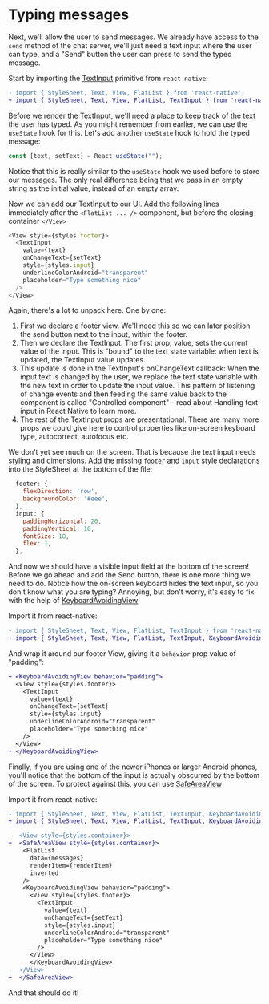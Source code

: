 # Typing messages

Next, we'll allow the user to send messages. We already have access to the `send` method of the chat server, we'll just need a text input where the user can type, and a "Send" button the user can press to send the typed message.

Start by importing the [TextInput](https://facebook.github.io/react-native/docs/textinput.html) primitive from `react-native`:
```diff
- import { StyleSheet, Text, View, FlatList } from 'react-native';
+ import { StyleSheet, Text, View, FlatList, TextInput } from 'react-native';
```

Before we render the TextInput, we'll need a place to keep track of the text the user has typed. As you might remember from earlier, we can use the `useState` hook for this. Let's add another `useState` hook to hold the typed message:
```js
const [text, setText] = React.useState("");
```

Notice that this is really similar to the `useState` hook we used before to store our messages. The only real difference being that we pass in an empty string as the initial value, instead of an empty array.

Now we can add our TextInput to our UI. Add the following lines immediately after the `<FlatList ... />` component, but before the closing container `</View>`
```js
<View style={styles.footer}>
  <TextInput
    value={text}
    onChangeText={setText}
    style={styles.input}
    underlineColorAndroid="transparent"
    placeholder="Type something nice"
  />
</View>
```

Again, there's a lot to unpack here. One by one:

1. First we declare a footer view. We'll need this so we can later position the send button next to the input, within the footer.
2. Then we declare the TextInput. The first prop, value, sets the current value of the input. This is "bound" to the text state variable: when text is updated, the TextInput value updates.
3. This update is done in the TextInput's onChangeText callback: When the input text is changed by the user, we replace the text state variable with the new text in order to update the input value. This pattern of listening of change events and then feeding the same value back to the component is called "Controlled component" - read about Handling text input in React Native to learn more.
4. The rest of the TextInput props are presentational. There are many more props we could give here to control properties like on-screen keyboard type, autocorrect, autofocus etc.

We don't yet see much on the screen. That is because the text input needs styling and dimensions. Add the missing `footer` and `input` style declarations into the StyleSheet at the bottom of the file:
```js
  footer: {
    flexDirection: 'row',
    backgroundColor: '#eee',
  },
  input: {
    paddingHorizontal: 20,
    paddingVertical: 10,
    fontSize: 18,
    flex: 1,
  },
```

And now we should have a visible input field at the bottom of the screen! Before we go ahead and add the Send button, there is one more thing we need to do. Notice how the on-screen keyboard hides the text input, so you don't know what you are typing? Annoying, but don't worry, it's easy to fix with the help of [KeyboardAvoidingView](https://facebook.github.io/react-native/docs/keyboardavoidingview.html)

Import it from react-native:
```diff
- import { StyleSheet, Text, View, FlatList, TextInput } from 'react-native';
+ import { StyleSheet, Text, View, FlatList, TextInput, KeyboardAvoidingView } from 'react-native';
```

And wrap it around our footer View, giving it a `behavior` prop value of "padding":
```diff
+ <KeyboardAvoidingView behavior="padding">
  <View style={styles.footer}>
    <TextInput
      value={text}
      onChangeText={setText}
      style={styles.input}
      underlineColorAndroid="transparent"
      placeholder="Type something nice"
    />
  </View>
+ </KeyboardAvoidingView>
```

Finally, if you are using one of the newer iPhones or larger Android phones, you'll notice that the bottom of the input is actually obscurred by the bottom of the screen. To protect against this, you can use [SafeAreaView](https://facebook.github.io/react-native/docs/safeareaview)

Import it from react-native:
```diff
- import { StyleSheet, Text, View, FlatList, TextInput, KeyboardAvoidingView } from 'react-native';
+ import { StyleSheet, Text, View, FlatList, TextInput, KeyboardAvoidingView, SafeAreaView } from 'react-native';
```

```diff
-  <View style={styles.container}>
+  <SafeAreaView style={styles.container}>
    <FlatList
      data={messages}
      renderItem={renderItem}
      inverted
    />
    <KeyboardAvoidingView behavior="padding">
      <View style={styles.footer}>
        <TextInput
          value={text}
          onChangeText={setText}
          style={styles.input}
          underlineColorAndroid="transparent"
          placeholder="Type something nice"
        />
      </View>
      </KeyboardAvoidingView>
-  </View>
+  </SafeAreaView>
```

And that should do it!
